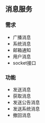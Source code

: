 ## 消息服务

### 需求

- 广播消息
- 系统消息
- 邮箱通知
- 用户消息
- socket接口

### 功能

- 发送消息
- 获取消息
- 发送公告消息
- 发送系统消息
- 撤回消息